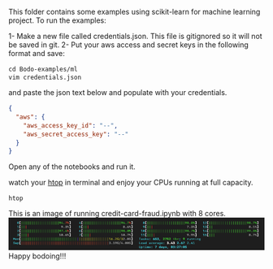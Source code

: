This folder contains some examples using scikit-learn for machine learning project. 
To run the examples:

1- Make a new file called credentials.json. This file is gitignored so it will not be saved in git.
2- Put your aws access and secret keys in the following format and save:

```shell
cd Bodo-examples/ml
vim credentials.json
```
and paste the json text below and populate with your credentials.

```json
{
  "aws": {
    "aws_access_key_id": "--",
    "aws_secret_access_key": "--"
  }
}
```

Open any of the notebooks and run it.

watch your [htop](https://formulae.brew.sh/formula/htop) in terminal and enjoy your CPUs running at full capacity.

```shell
htop
```

This is an image of running credit-card-fraud.ipynb with 8 cores.
![img.png](img.png)
Happy bodoing!!!

